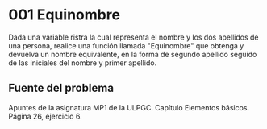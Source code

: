 # 001 Equinombre
Dada una variable ristra la cual representa el nombre y los dos apellidos de una persona, realice una función 
llamada "Equinombre" que obtenga y devuelva un nombre equivalente, en la forma de segundo apellido seguido de
las iniciales del nombre y primer apellido.

## Fuente del problema
Apuntes de la asignatura MP1 de la ULPGC. Capítulo Elementos básicos. Página 26, ejercicio 6.


